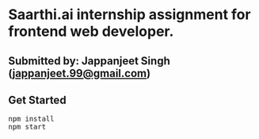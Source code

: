 # Saarthi.ai internship assignment for frontend web developer.
## Submitted by: Jappanjeet Singh (jappanjeet.99@gmail.com)
## Get Started
<pre>
npm install
npm start
</pre>
